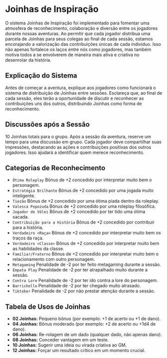 # Joinhas de Inspiração
O sistema Joinhas de Inspiração foi implementado para fomentar uma atmosfera de reconhecimento, colaboração e diversão entre os jogadores durante nossas aventuras. Ao permitir que cada jogador distribua uma parcela de Joinhas para seus colegas ao final de cada sessão, estamos encorajando a valorização das contribuições únicas de cada indivíduo. Isso não apenas fortalece os laços entre nós como jogadores, mas também motiva todos a se envolverem de maneira mais ativa e criativa no desenrolar da história.

## Explicação do Sistema
Antes de começar a aventura, explique aos jogadores como funcionará o sistema de distribuição de Joinhas entre sessões. Esclareça que, ao final de cada sessão, eles terão a oportunidade de discutir e reconhecer as contribuições uns dos outros, distribuindo Joinhas como forma de reconhecimento.

## Discussões após a Sessão
10 Joinhas totais para o grupo.
Após a sessão da aventura, reserve um tempo para uma discussão em grupo. Cada jogador deve compartilhar suas impressões, destacando as ações e contribuições positivas dos outros jogadores. Isso ajudará a identificar quem merece reconhecimento.

## Categorias de Reconhecimento
- `Ótima Roleplay` Bônus de +2 concedido por interpretar muito bem o personagem.
- `Estratégia Brilhante` Bônus de +2 concedido por uma jogada muito inteligente.
- `Tiozão` Bônus de +2 concedido por uma ótima piada dentro da roleplay.
- `Valesca Popozuda` Bônus de +2 concedido por uma roleplay filosófica.
- `Jogador de Vôlei` Bônus de +2 concedido por ter tido uma ótima sacada.
- `Contribuição para a História` Bônus de +2 concedido por contribuir para a história.
- `Verdadeiro <Raça>` Bônus de +2 concedido por interpretar muito bem os traços da raça.
- `Verdadeiro <Classe>` Bônus de +2 concedido por interpretar muito bem as habilidades da classe.
- `Familiar/Fraterno` Bônus de +2 concedido por interpretar muito bem o relacionamento com outro personagem.
- `Metagaming` Penalidade de -2 por ter feito metagaming durante a sessão.
- `Empata Play` Penalidade de -2 por ter atrapalhado muito durante a sessão.
- `Contra Lore` Penalidade de -2 por ter ido contra a lore do personagem.
- `Barrichello` Penalidade de -2 por ter chegado muito atrasado.
- `Tiktoker` Penalidade de -2 por não prestar atenção durante a sessão.

## Tabela de Usos de Joinhas
- **02 Joinhas:** Pequeno bônus (por exemplo: +1 de acerto ou +1 de dano).
- **04 Joinhas:** Bônus moderado (por exemplo: +2 de acerto ou +1d4 de dano).
- **06 Joinhas:** Re-rolagem de um dado (qualquer dado, não apenas dano).
- **08 Joinhas:** Conceder vantagem em um teste.
- **10 Joinhas:** Sugerir uma ideia ou virada criativa ao GM.
- **12 Joinhas:** Forçar um resultado crítico em um momento crucial.
